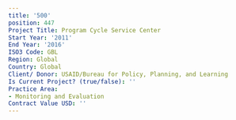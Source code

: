 ```yaml
---
title: '500'
position: 447
Project Title: Program Cycle Service Center
Start Year: '2011'
End Year: '2016'
ISO3 Code: GBL
Region: Global
Country: Global
Client/ Donor: USAID/Bureau for Policy, Planning, and Learning
Is Current Project? (true/false): ''
Practice Area:
- Monitoring and Evaluation
Contract Value USD: ''
---
```


